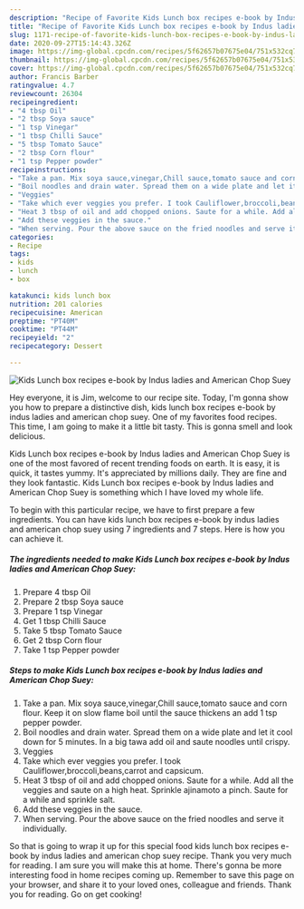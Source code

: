 ```yaml
---
description: "Recipe of Favorite Kids Lunch box recipes e-book by Indus ladies and American Chop Suey"
title: "Recipe of Favorite Kids Lunch box recipes e-book by Indus ladies and American Chop Suey"
slug: 1171-recipe-of-favorite-kids-lunch-box-recipes-e-book-by-indus-ladies-and-american-chop-suey
date: 2020-09-27T15:14:43.326Z
image: https://img-global.cpcdn.com/recipes/5f62657b07675e04/751x532cq70/kids-lunch-box-recipes-e-book-by-indus-ladies-and-american-chop-suey-recipe-main-photo.jpg
thumbnail: https://img-global.cpcdn.com/recipes/5f62657b07675e04/751x532cq70/kids-lunch-box-recipes-e-book-by-indus-ladies-and-american-chop-suey-recipe-main-photo.jpg
cover: https://img-global.cpcdn.com/recipes/5f62657b07675e04/751x532cq70/kids-lunch-box-recipes-e-book-by-indus-ladies-and-american-chop-suey-recipe-main-photo.jpg
author: Francis Barber
ratingvalue: 4.7
reviewcount: 26304
recipeingredient:
- "4 tbsp Oil"
- "2 tbsp Soya sauce"
- "1 tsp Vinegar"
- "1 tbsp Chilli Sauce"
- "5 tbsp Tomato Sauce"
- "2 tbsp Corn flour"
- "1 tsp Pepper powder"
recipeinstructions:
- "Take a pan. Mix soya sauce,vinegar,Chill sauce,tomato sauce and corn flour. Keep it on slow flame boil until the sauce thickens an add 1 tsp pepper powder."
- "Boil noodles and drain water. Spread them on a wide plate and let it cool down for 5 minutes. In a big tawa add oil and saute noodles until crispy."
- "Veggies"
- "Take which ever veggies you prefer. I took Cauliflower,broccoli,beans,carrot and capsicum."
- "Heat 3 tbsp of oil and add chopped onions. Saute for a while. Add all the veggies and saute on a high heat. Sprinkle ajinamoto a pinch. Saute for a while and sprinkle salt."
- "Add these veggies in the sauce."
- "When serving. Pour the above sauce on the fried noodles and serve it individually."
categories:
- Recipe
tags:
- kids
- lunch
- box

katakunci: kids lunch box 
nutrition: 201 calories
recipecuisine: American
preptime: "PT40M"
cooktime: "PT44M"
recipeyield: "2"
recipecategory: Dessert

---
```



![Kids Lunch box recipes e-book by Indus ladies and American Chop Suey](https://img-global.cpcdn.com/recipes/5f62657b07675e04/751x532cq70/kids-lunch-box-recipes-e-book-by-indus-ladies-and-american-chop-suey-recipe-main-photo.jpg)

Hey everyone, it is Jim, welcome to our recipe site. Today, I'm gonna show you how to prepare a distinctive dish, kids lunch box recipes e-book by indus ladies and american chop suey. One of my favorites food recipes. This time, I am going to make it a little bit tasty. This is gonna smell and look delicious.



Kids Lunch box recipes e-book by Indus ladies and American Chop Suey is one of the most favored of recent trending foods on earth. It is easy, it is quick, it tastes yummy. It's appreciated by millions daily. They are fine and they look fantastic. Kids Lunch box recipes e-book by Indus ladies and American Chop Suey is something which I have loved my whole life.


To begin with this particular recipe, we have to first prepare a few ingredients. You can have kids lunch box recipes e-book by indus ladies and american chop suey using 7 ingredients and 7 steps. Here is how you can achieve it.

<!--inarticleads1-->

##### The ingredients needed to make Kids Lunch box recipes e-book by Indus ladies and American Chop Suey:

1. Prepare 4 tbsp Oil
1. Prepare 2 tbsp Soya sauce
1. Prepare 1 tsp Vinegar
1. Get 1 tbsp Chilli Sauce
1. Take 5 tbsp Tomato Sauce
1. Get 2 tbsp Corn flour
1. Take 1 tsp Pepper powder




<!--inarticleads2-->

##### Steps to make Kids Lunch box recipes e-book by Indus ladies and American Chop Suey:

1. Take a pan. Mix soya sauce,vinegar,Chill sauce,tomato sauce and corn flour. Keep it on slow flame boil until the sauce thickens an add 1 tsp pepper powder.
1. Boil noodles and drain water. Spread them on a wide plate and let it cool down for 5 minutes. In a big tawa add oil and saute noodles until crispy.
1. Veggies
1. Take which ever veggies you prefer. I took Cauliflower,broccoli,beans,carrot and capsicum.
1. Heat 3 tbsp of oil and add chopped onions. Saute for a while. Add all the veggies and saute on a high heat. Sprinkle ajinamoto a pinch. Saute for a while and sprinkle salt.
1. Add these veggies in the sauce.
1. When serving. Pour the above sauce on the fried noodles and serve it individually.




So that is going to wrap it up for this special food kids lunch box recipes e-book by indus ladies and american chop suey recipe. Thank you very much for reading. I am sure you will make this at home. There's gonna be more interesting food in home recipes coming up. Remember to save this page on your browser, and share it to your loved ones, colleague and friends. Thank you for reading. Go on get cooking!
